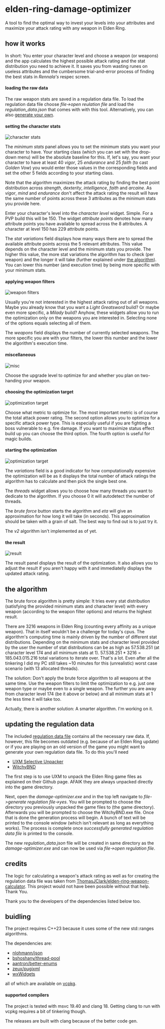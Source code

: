 # elden-ring-damage-optimizer
A tool to find the optimal way to invest your levels into your attributes and maximize your attack rating with any weapon in Elden Ring.
## how it works
In short: You enter your character level and choose a weapon (or weapons) and the app calculates the highest possible attack rating and the stat distribution you need to achieve it. It saves you from wasting runes on useless attributes and the cumbersome trial-and-error process of finding the best stats in *Rennala's* respec screen.
#### loading the raw data
The raw weapon stats are saved in a regulation data file. To load the regulation data file choose *file->open reulation file* and load the *regulation_data.json* that comes with with this tool. Alternatively, you can also [generate your own](#updating-the-regulation-data).
#### setting the character stats
![character stats](images/character_stats.png)

The *minimum stats* panel allows you to set the minimum stats you want your character to have. Your starting class (which you can set with the drop-down menu) will be the absolute baseline for this. If, let's say, you want your character to have at least 40 *vigor*, 25 *endurance* and 25 *faith* (to cast *Golden Vow*) you would enter those values in the corresponding fields and set the other 5 fields according to your starting class.

Note that the algorithm maximizes the attack rating by finding the best point distribution across *strength*, *dexterity*, *intelligence*, *faith* and *arcaine*. As *vigor*, *mind* and *endurance* don't affect the attack rating the result will have the same number of points across these 3 attributes as the minimum stats you provide here.

Enter your character's level into the *character level* widget. Simple. For a PVP build this will be 150. The widget *attribute points* denotes how many attribute points you have available to spread across the 8 attributes. A character at level 150 has 229 attribute points.

The *stat variations* field displays how many ways there are to spread the available attribute points across the 5 relevant attributes. This value depends on the character level and the minimum stats you provide. The higher this value, the more stat variations the algorithm has to check (per weapon) and the longer it will take (further explained under [the algorithm](#the-algorithm)). You can lower this number (and execution time) by being more specific with your minimum stats.
#### applying weapon filters
![weapon filters](images/weapon_filters.png)

Usually you're not interested in the highest attack rating out of all weapons. Maybe you already know that you want a *Light Greatsword* build? Or maybe even more specific, a *Milady* build? Anyhow, these widgets allow you to run the optimization only on the weapons you are interested in. Selecting none of the options equals selecting all of them.

The *weapons* field displays the number of currently selected weapons. The more specific you are with your filters, the lower this number and the lower the algorithm's execution time.
#### miscellaneous
![misc](images/misc.png)

Choose the upgrade level to optimize for and whether you plan on two-handing your weapon.
#### choosing the optimization target
![optimization target](images/optimization_target.png)

Choose what metric to optimize for. The most important metric is of course the total attack power rating. The second option allows you to optimize for a specific attack power type. This is especially useful if you are fighting a boss vulnerable to e.g. fire damage. If you want to maximize status effect build up you can choose the third option. The fourth option is useful for magic builds.
#### starting the optimization
![optimization target](images/start_the_optimization.png)

The *variations* field is a good indicator for how computationally expensive the optimization will be as it displays the total number of attack ratings the algorithm has to calculate and then pick the single best one.

The *threads* widget allows you to choose how many threads you want to dedicate to  the algorithm. If you choose 0 it will autodetect the number of threads.

The *brute force* button starts the algorithm and *eta* will give an approximation for how long it will take (in seconds). This approximation should be taken with a grain of salt. The best way to find out is to just try it.

The *v2* algorithm isn't implemented as of yet.
#### the result
![result](images/result.png)

The result panel displays the result of the optimization. It also allows you to adjust the result if you aren't happy with it and immediatelly displays the updated attack rating.
## the algorithm
The brute force algorithm is pretty simple: It tries every stat distribution (satisfying the provided minimum stats and character level) with every weapon (according to the weapon filter options) and returns the highest result.

There are 3216 weapons in Elden Ring (counting every affinity as a unique weapon). That in itself wouldn't be a challenge for today's cpus. The algorithm's computing time is mainly driven by the number of different stat distributions. Depending on the minimum stats and character level provided by the user the number of stat distributions can be as high as 57.538.251 (at character level 174 and all minimum stats at 1). $57.538.251 * 3216 = 185.043.015.216$ total variations to iterate over. That's a lot. Even after all the tinkering I did my PC still takes ~10 minutes for this (unrealistic) worst case scenario (with 13 allocated threads).

The solution: Don't apply the brute force algorithm to all weapons at the same time. Use the weapon filters to limit the optimization to e.g. just one weapon type or maybe even to a single weapon. The further you are away from character level 174 (be it above or below) and all minimum stats at 1 the less time it will take too.

Actually, there is another solution: A smarter algorithm. I'm working on it.
## updating the regulation data
The included [regulation data file](new_regulation_data.json) contains all the necessary raw data. If, however, this file becomes outdated (e.g. because of an Elden Ring update) or if you are playing on an old version of the game you might want to generate your own regulation data file. To do this you'll need
- [UXM Selective Unpacker](https://github.com/Nordgaren/UXM-Selective-Unpack)
- [WitchyBND](https://github.com/ividyon/WitchyBND)

The first step is to use UXM to unpack the Elden Ring game files as explained on their Github page. AFAIK they are always unpacked directly into the game directory.

Next, open the *damage-optimizer.exe* and in the top left navigate to *file->generate regulation file->yes*. You will be prompted to choose the directory you previously unpacked the game files to (the game directory). Afterwards you will be prompted to choose the WitchyBND.exe file. Once that is done the generation process will begin. A bunch of text will be printed to the console window (which isn't relevant as long as everything works). The process is complete once *successfully generated regulation data file* is printed to the console.

The new *regulation_data.json* file will be created in same directory as the *damage-optimizer.exe* and can now be used via *file->open regulation file*.
## credits
The logic for calculating a weapon's attack rating as well as for creating the regulation data file was taken from [ThomasJClark/elden-ring-weapon-calculator](https://github.com/ThomasJClark/elden-ring-weapon-calculator). This project would not have been possible without that help. Thank You.

Thank you to the developers of the dependencies listed below too.
## buidling
The project requires C++23 because it uses some of the new std::ranges algorithms.

The dependencies are:
- [nlohmann/json](https://github.com/nlohmann/json)
- [bshoshany/thread-pool](https://github.com/bshoshany/thread-pool)
- [aantron/better-enums](https://github.com/aantron/better-enums)
- [zeux/pugixml](https://github.com/zeux/pugixml)
- [wxWidgets](https://github.com/wxWidgets/wxWidgets)

all of which are available on [vcpkg](https://vcpkg.io/).
#### supported compilers
The project is tested with msvc 19.40 and clang 18. Getting clang to run with vcpkg requires a bit of tinkering though.

The releases are built with clang because of the better code gen.
